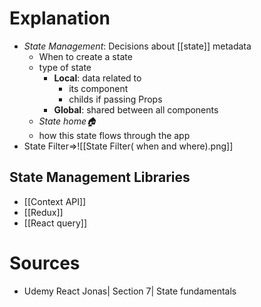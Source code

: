 # Explanation

- _State Management_: Decisions about [[state]] metadata
    - When to create a state
    - type of state
        - **Local**: data related to
            - its component
            - childs if passing Props
        - **Global**: shared between all components
    - _State home🏠_
    - how this state flows through the app
- State Filter=>![[State Filter( when and where).png]]

## State Management Libraries

- [[Context API]]
- [[Redux]]
- [[React query]]

# Sources

- Udemy React Jonas| Section 7| State fundamentals
